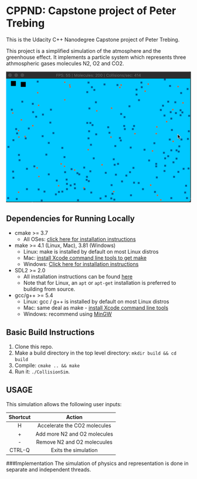 # CPPND: Capstone project of Peter Trebing

This is the Udacity C++ Nanodegree Capstone project of Peter Trebing.

This project is a simplified simulation of the atmosphere and the greenhouse effect. 
It implements a particle system which represents three athmospheric gases molecules N2, O2 and CO2. 

![](CollisionSim.gif)

## Dependencies for Running Locally
* cmake >= 3.7
  * All OSes: [click here for installation instructions](https://cmake.org/install/)
* make >= 4.1 (Linux, Mac), 3.81 (Windows)
  * Linux: make is installed by default on most Linux distros
  * Mac: [install Xcode command line tools to get make](https://developer.apple.com/xcode/features/)
  * Windows: [Click here for installation instructions](http://gnuwin32.sourceforge.net/packages/make.htm)
* SDL2 >= 2.0
  * All installation instructions can be found [here](https://wiki.libsdl.org/Installation)
  * Note that for Linux, an `apt` or `apt-get` installation is preferred to building from source.
* gcc/g++ >= 5.4
  * Linux: gcc / g++ is installed by default on most Linux distros
  * Mac: same deal as make - [install Xcode command line tools](https://developer.apple.com/xcode/features/)
  * Windows: recommend using [MinGW](http://www.mingw.org/)

## Basic Build Instructions

1. Clone this repo.
2. Make a build directory in the top level directory: `mkdir build && cd build`
3. Compile: `cmake .. && make`
4. Run it: `./CollisionSim`.

## USAGE

This simulation allows the following user inputs:

| Shortcut        | Action                        | 
| :-------------: |:-----------------------------:| 
| H               | Accelerate the CO2 molecules  |
| +               | Add more N2 and O2 molecules  |
| -               | Remove N2 and O2 molecuules   |
| CTRL-Q          | Exits the simulation          |

###Implementation
The simulation of physics and representation is done in separate and independent threads.
